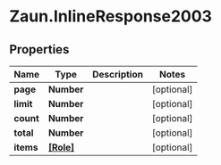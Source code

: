 # Zaun.InlineResponse2003

## Properties
Name | Type | Description | Notes
------------ | ------------- | ------------- | -------------
**page** | **Number** |  | [optional] 
**limit** | **Number** |  | [optional] 
**count** | **Number** |  | [optional] 
**total** | **Number** |  | [optional] 
**items** | [**[Role]**](Role.md) |  | [optional] 


